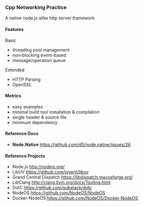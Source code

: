 ### Cpp Networking Practice 

A native node.js alike http server framework

####  Features 

Basic 

* threading pool management
* non-blocking event-based 
* message/operation queue 

Extended 

* HTTP Parsing 
* OpenSSL

#### Metrics 

* easy examples 
* minimal build tool installation & compilation
* single header & source file
* minimum dependency 

#### Reference Docs

* **Node.Native** <https://github.com/d5/node.native/issues/26>

#### Reference Projects

* Node.js <http://nodejs.org/>
* LibUV <https://github.com/joyent/libuv>
* Grand Central Dispatch <https://libdispatch.macosforge.org/>
* LibClang <http://clang.llvm.org/docs/Tooling.html>
* DotC <https://github.com/substack/dotc>
* NodeOS <https://github.com/NodeOS/NodeOS>
* Docker-NodeOS <https://github.com/NodeOS/Docker-NodeOS>
